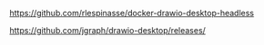 https://github.com/rlespinasse/docker-drawio-desktop-headless

https://github.com/jgraph/drawio-desktop/releases/